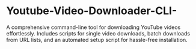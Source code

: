 # Youtube-Video-Downloader-CLI-
A comprehensive command-line tool for downloading YouTube videos effortlessly. Includes scripts for single video downloads, batch downloads from URL lists, and an automated setup script for hassle-free installation.
